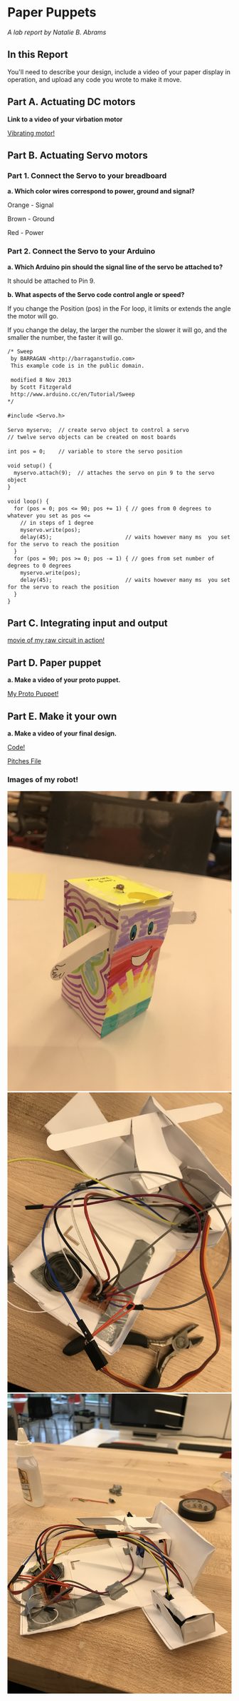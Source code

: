 # Paper Puppets

*A lab report by Natalie B. Abrams*

## In this Report

You'll need to describe your design, include a video of your paper display in operation, and upload any code you wrote to make it move.

## Part A. Actuating DC motors

**Link to a video of your virbation motor**

[Vibrating motor!](https://youtu.be/3ppwq9WGGUE)

## Part B. Actuating Servo motors

### Part 1. Connect the Servo to your breadboard

**a. Which color wires correspond to power, ground and signal?**

Orange - Signal

Brown - Ground

Red - Power


### Part 2. Connect the Servo to your Arduino

**a. Which Arduino pin should the signal line of the servo be attached to?**

It should be attached to Pin 9.


**b. What aspects of the Servo code control angle or speed?**

If you change the Position (pos) in the For loop, it limits or extends the angle the motor will go. 

If you change the delay, the larger the number the slower it will go, and the smaller the number, 
the faster it will go. 


```
/* Sweep
 by BARRAGAN <http://barraganstudio.com>
 This example code is in the public domain.

 modified 8 Nov 2013
 by Scott Fitzgerald
 http://www.arduino.cc/en/Tutorial/Sweep
*/

#include <Servo.h>

Servo myservo;  // create servo object to control a servo
// twelve servo objects can be created on most boards

int pos = 0;    // variable to store the servo position

void setup() {
  myservo.attach(9);  // attaches the servo on pin 9 to the servo object
}

void loop() {
  for (pos = 0; pos <= 90; pos += 1) { // goes from 0 degrees to whatever you set as pos <=
    // in steps of 1 degree
    myservo.write(pos);              
    delay(45);                       // waits however many ms  you set for the servo to reach the position
  }
  for (pos = 90; pos >= 0; pos -= 1) { // goes from set number of degrees to 0 degrees
    myservo.write(pos);              
    delay(45);                       // waits however many ms  you set for the servo to reach the position
  }
}
```

## Part C. Integrating input and output

[movie of my raw circuit in action!](https://youtu.be/ckV_xu6D-Ac)

## Part D. Paper puppet

**a. Make a video of your proto puppet.**

[My Proto Puppet!](https://youtu.be/ZPeaWrhV6HY)

## Part E. Make it your own

**a. Make a video of your final design.**
 
 [Code!](./mySweep2.ino)
 
 [Pitches File](./pitches.h)
 
 ### Images of my robot!
 
 ![](4-1.JPG)
 ![](4-2.JPG)
 ![](4-3.JPG)
